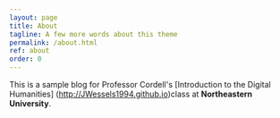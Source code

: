 ```yaml
---
layout: page
title: About
tagline: A few more words about this theme
permalink: /about.html
ref: about
order: 0
---
```


This is a sample blog for Professor Cordell's [Introduction to the Digital Humanities] (http://JWessels1994.github.io)class at **Northeastern University**.
